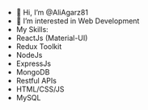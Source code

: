 - 👋 Hi, I’m @AliAgarz81
- 👀 I’m interested in Web Development
- My Skills:
- ReactJs (Material-UI)
- Redux Toolkit
- NodeJs
- ExpressJs
- MongoDB
- Restful APIs
- HTML/CSS/JS
- MySQL

